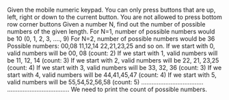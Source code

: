 Given the mobile numeric keypad. You can only press buttons that are up, left, right or down to the current button. You are not allowed to press bottom row corner buttons
Given a number N, find out the number of possible numbers of the given length. 
For N=1, number of possible numbers would be 10 (0, 1, 2, 3, …., 9) 
For N=2, number of possible numbers would be 36 
Possible numbers: 00,08 11,12,14 22,21,23,25 and so on. 
If we start with 0, valid numbers will be 00, 08 (count: 2) 
If we start with 1, valid numbers will be 11, 12, 14 (count: 3) 
If we start with 2, valid numbers will be 22, 21, 23,25 (count: 4) 
If we start with 3, valid numbers will be 33, 32, 36 (count: 3) 
If we start with 4, valid numbers will be 44,41,45,47 (count: 4) 
If we start with 5, valid numbers will be 55,54,52,56,58 (count: 5) 
.................................... 
....................................
We need to print the count of possible numbers.
